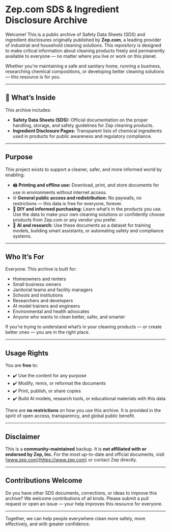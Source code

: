 # Zep.com SDS & Ingredient Disclosure Archive

Welcome! This is a public archive of Safety Data Sheets (SDS) and ingredient disclosures originally published by **Zep.com**, a leading provider of industrial and household cleaning solutions. This repository is designed to make critical information about cleaning products freely and permanently available to everyone — no matter where you live or work on this planet.

Whether you're maintaining a safe and sanitary home, running a business, researching chemical compositions, or developing better cleaning solutions — this resource is for you.

---

## 🧽 What’s Inside

This archive includes:

- **Safety Data Sheets (SDS):** Official documentation on the proper handling, storage, and safety guidelines for Zep cleaning products.
- **Ingredient Disclosure Pages:** Transparent lists of chemical ingredients used in products for public awareness and regulatory compliance.

---

## Purpose

This project exists to support a cleaner, safer, and more informed world by enabling:

- 🖨️ **Printing and offline use:** Download, print, and store documents for use in environments without internet access.
- 🌐 **General public access and redistribution:** No paywalls, no restrictions — this data is free for everyone, forever.
- 🧼 **DIY and informed purchasing:** Learn what’s in the products you use. Use the data to make your own cleaning solutions or confidently choose products from Zep.com or any vendor you prefer.
- 🧠 **AI and research:** Use these documents as a dataset for training models, building smart assistants, or automating safety and compliance systems.

---

## Who It’s For

Everyone. This archive is built for:

- Homeowners and renters
- Small business owners
- Janitorial teams and facility managers
- Schools and institutions
- Researchers and developers
- AI model trainers and engineers
- Environmental and health advocates
- Anyone who wants to clean better, safer, and smarter

If you're trying to understand what’s in your cleaning products — or create better ones — you are in the right place.

---

## Usage Rights

You are **free** to:

- ✔️ Use the content for any purpose
- ✔️ Modify, remix, or reformat the documents
- ✔️ Print, publish, or share copies
- ✔️ Build AI models, research tools, or educational materials with this data

There are **no restrictions** on how you use this archive. It is provided in the spirit of open access, transparency, and global public benefit.

---

## Disclaimer

This is a **community-maintained** backup. It is **not affiliated with or endorsed by Zep, Inc.** For the most up-to-date and official documents, visit [www.zep.com](https://www.zep.com) or contact Zep directly.

---

## Contributions Welcome

Do you have other SDS documents, corrections, or ideas to improve this archive? We welcome contributions of all kinds. Please submit a pull request or open an issue — your help improves this resource for everyone.

---

Together, we can help people everywhere clean more safely, more effectively, and with greater confidence.
